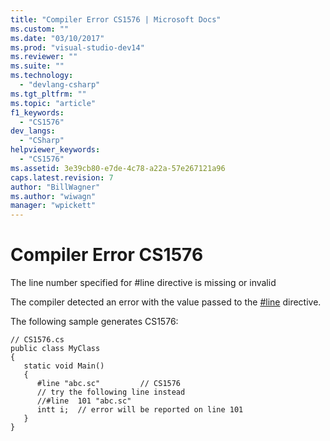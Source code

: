 ```yaml
---
title: "Compiler Error CS1576 | Microsoft Docs"
ms.custom: ""
ms.date: "03/10/2017"
ms.prod: "visual-studio-dev14"
ms.reviewer: ""
ms.suite: ""
ms.technology: 
  - "devlang-csharp"
ms.tgt_pltfrm: ""
ms.topic: "article"
f1_keywords: 
  - "CS1576"
dev_langs: 
  - "CSharp"
helpviewer_keywords: 
  - "CS1576"
ms.assetid: 3e39cb80-e7de-4c78-a22a-57e267121a96
caps.latest.revision: 7
author: "BillWagner"
ms.author: "wiwagn"
manager: "wpickett"
---
```

# Compiler Error CS1576
The line number specified for #line directive is missing or invalid  
  
 The compiler detected an error with the value passed to the [#line](../../csharp/language-reference/preprocessor-directives/preprocessor-line.md) directive.  
  
 The following sample generates CS1576:  
  
```  
// CS1576.cs  
public class MyClass  
{  
   static void Main()  
   {  
      #line "abc.sc"         // CS1576  
      // try the following line instead  
      //#line  101 "abc.sc"  
      intt i;  // error will be reported on line 101  
   }  
}  
```
